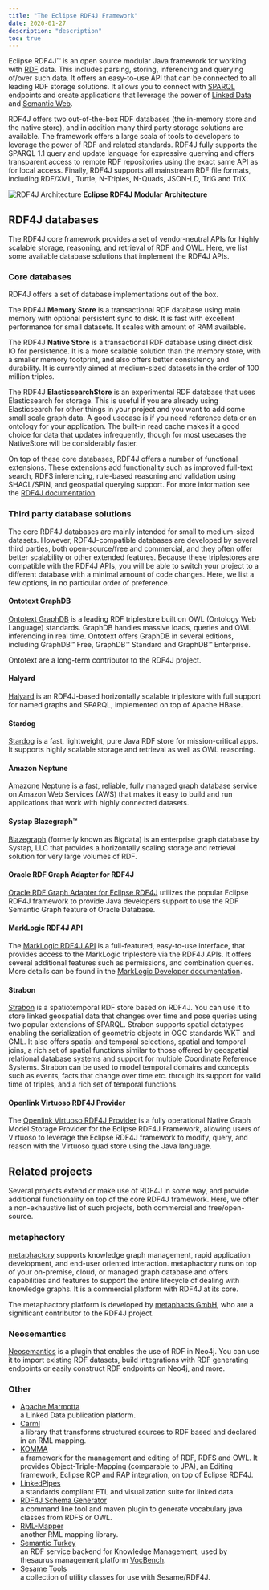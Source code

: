 ```yaml
---
title: "The Eclipse RDF4J Framework"
date: 2020-01-27
description: "description"
toc: true
---
```


Eclipse RDF4J&trade; is an open source modular Java framework for working with [RDF](https://www.w3.org/TR/rdf11-primer/) data. This includes parsing, storing, inferencing and querying of/over such data. It offers an easy-to-use API that can be connected to all leading RDF storage solutions. It allows you to connect with [SPARQL](https://www.w3.org/TR/sparql11-overview/) endpoints and create applications that leverage the power of [Linked Data](http://linkeddata.org/) and [Semantic Web](http://www.w3.org/2001/sw/).

RDF4J offers two out-of-the-box RDF databases (the in-memory store and the native store), and in addition many third party storage solutions are available. The framework offers a large scala of tools to developers to leverage the power of RDF and related standards. RDF4J fully supports the SPARQL 1.1 query and update language for expressive querying and offers transparent access to remote RDF repositories using the exact same API as for local access. Finally, RDF4J supports all mainstream RDF file formats, including RDF/XML, Turtle, N-Triples,  N-Quads, JSON-LD, TriG and TriX.

<div class="shadowed">
<img src="/images/rdf4j-architecture.svg" alt="RDF4J Architecture">
<strong>Eclipse RDF4J Modular Architecture</strong>
</div>

## RDF4J databases

The RDF4J core framework provides a set of vendor-neutral APIs for highly scalable storage, reasoning, and retrieval of RDF and OWL. Here, we list some available database solutions that implement the RDF4J APIs.

### Core databases

RDF4J offers a set of database implementations out of the box.

The RDF4J **Memory Store** is a transactional RDF database using main memory with optional persistent sync to disk. It is fast with excellent performance for small  datasets. It scales with amount of RAM available.

The RDF4J **Native Store** is a transactional RDF database using direct disk IO for persistence. It is a more scalable solution than the memory store, with a smaller memory footprint, and also offers better consistency and durability. It is currently aimed at medium-sized datasets in the order of 100 million triples.

The RDF4J **ElasticsearchStore** is an experimental RDF database that uses Elasticsearch for storage.
This is useful if you are already using Elasticsearch for other things in your project and you want to add some small scale graph data.
A good usecase is if you need reference data or an ontology for your application. The built-in read cache makes it a good choice for data that updates infrequently,
though for most usecases the NativeStore will be considerably faster.

On top of these core databases, RDF4J offers a number of functional extensions. These extensions add functionality such as improved full-text search, RDFS inferencing, rule-based reasoning and validation using SHACL/SPIN, and geospatial querying support. For more information see the [RDF4J documentation](/documentation).

### Third party database solutions

The core RDF4J databases are mainly intended for small to medium-sized datasets. However, RDF4J-compatible databases are developed by several third parties, both open-source/free and commercial, and they often offer better scalability or other extended features. Because these triplestores are compatible with the RDF4J APIs, you will be able to switch your project to a different database with a minimal amount of code changes. Here, we list a few options, in no particular order of preference.

#### Ontotext GraphDB

[Ontotext GraphDB](http://www.ontotext.com/products/ontotext-graphdb/) is a leading RDF triplestore built on OWL (Ontology Web Language) standards.  GraphDB handles massive loads, queries and OWL inferencing in real time. Ontotext offers GraphDB in several editions, including  GraphDB™ Free, GraphDB™ Standard and GraphDB™ Enterprise.

Ontotext are a long-term contributor to the RDF4J project.

#### Halyard

[Halyard](https://merck.github.io/Halyard/) is an RDF4J-based horizontally scalable triplestore with full support for named graphs and SPARQL, implemented on top of Apache HBase.

#### Stardog

[Stardog](http://www.stardog.com/) is a fast, lightweight, pure Java RDF store for mission-critical apps. It supports highly scalable storage and retrieval as well as OWL reasoning.

#### Amazon Neptune

[Amazone Neptune](https://aws.amazon.com/neptune/) is a fast, reliable, fully managed graph database service on Amazon Web Services (AWS) that makes it easy to build and run applications that work with highly connected datasets.

#### Systap Blazegraph™

[Blazegraph](http://www.blazegraph.com/) (formerly known as Bigdata) is an enterprise graph database by Systap, LLC that provides a horizontally scaling storage and retrieval solution for very large volumes of RDF.

#### Oracle RDF Graph Adapter for RDF4J

[Oracle RDF Graph Adapter for Eclipse RDF4J](https://docs.oracle.com/en/database/oracle/oracle-database/21/rdfrm/rdf-semantic-graph-support-eclipse-rdf4j.html) utilizes the popular Eclipse RDF4J framework to provide Java developers support to use the RDF Semantic Graph feature of Oracle Database.

#### MarkLogic RDF4J API

The [MarkLogic RDF4J API](https://github.com/marklogic/marklogic-rdf4j) is a full-featured, easy-to-use interface, that provides access to the MarkLogic triplestore via the RDF4J APIs. It offers several additional features such as permissions, and combination queries. More details can be found in the [MarkLogic Developer documentation](https://docs.marklogic.com/guide/semantics/clientAPIs#id_23335).

#### Strabon

[Strabon](http://strabon.di.uoa.gr/) is a spatiotemporal RDF store based on RDF4J. You can use it to store linked geospatial data that changes over time and pose queries using two popular extensions of SPARQL. Strabon supports spatial datatypes enabling the serialization of geometric objects in OGC standards WKT and GML. It also offers spatial and temporal selections, spatial and temporal joins, a rich set of spatial functions similar to those offered by geospatial relational database systems and support for multiple Coordinate Reference Systems. Strabon can be used to model temporal domains and concepts such as events, facts that change over time etc. through its support for valid time of triples, and a rich set of temporal functions.

#### Openlink Virtuoso RDF4J Provider

The [Openlink Virtuoso RDF4J Provider](http://vos.openlinksw.com/owiki/wiki/VOS/VirtSesame2Provider) is a fully operational Native Graph Model Storage Provider for the Eclipse RDF4J Framework, allowing users of Virtuoso to leverage the Eclipse RDF4J framework to modify, query, and reason with the Virtuoso quad store using the Java language.

## Related projects

Several projects extend or make use of RDF4J in some way, and provide additional functionality on top of the core RDF4J framework. Here, we offer a non-exhaustive list of such projects, both commercial and free/open-source.

### metaphactory

[metaphactory](https://www.metaphacts.com/product) supports knowledge graph management, rapid application development, and end-user oriented interaction. metaphactory runs on top of your on-premise, cloud, or managed graph database and offers capabilities and features to support the entire lifecycle of dealing with knowledge graphs. It is a commercial platform with RDF4J at its core.

The metaphactory platform is developed by [metaphacts GmbH](https://www.metaphacts.com/), who are a significant contributor to the RDF4J project.

### Neosemantics

[Neosemantics](https://neo4j.com/labs/neosemantics-rdf/) is a plugin that enables the use of RDF in Neo4j. You can use it to import existing RDF datasets, build integrations with RDF generating endpoints or easily construct RDF endpoints on Neo4j, and more.

### Other

- [Apache Marmotta](http://marmotta.apache.org/)<br>
  a Linked Data publication platform.
- [Carml](https://github.com/carml/carml)<br>
  a library that transforms structured sources to RDF based and declared in an RML mapping.
- [KOMMA](http://komma.enilink.net/)<br>
  a framework for the management and editing of RDF, RDFS and OWL. It provides Object-Triple-Mapping (comparable to JPA), an Editing framework, Eclipse RCP and RAP integration, on top of Eclipse RDF4J.
- [LinkedPipes](https://linkedpipes.com)<br>
  a standards compliant ETL and visualization suite for linked data.
- [RDF4J Schema Generator](https://github.com/ansell/rdf4j-schema-generator)<br>
  a command line tool and maven plugin to generate vocabulary java classes from RDFS or OWL.
- [RML-Mapper](https://github.com/RMLio/RML-Mapper)<br>
  another RML mapping library.
- [Semantic Turkey](http://semanticturkey.uniroma2.it/)<br>
  an RDF service backend for Knowledge Management, used by thesaurus management platform [VocBench](http://vocbench.uniroma2.it/).
- [Sesame Tools](https://github.com/joshsh/sesametools)<br>
  a collection of utility classes for use with Sesame/RDF4J.
